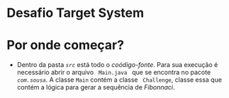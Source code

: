 # Desafio Target System
# Por onde começar?
- Dentro da pasta <code>_src_</code> está todo o _coódigo-fonte_. Para sua execução é necessário abrir o arquivo <code> Main.java </code> que se encontra no pacote <code>_com.sousa_</code>. A classe <code>Main</code> contém a classe  <code> Challenge</code>, classe essa que contém a lógica para gerar a sequência de _Fibonnaci_.